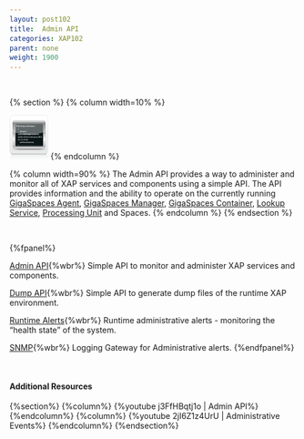 ```yaml
---
layout: post102
title:  Admin API
categories: XAP102
parent: none
weight: 1900
---
```



<br>


{% section %}
{% column  width=10% %}

![space-document.png](/attachment_files/subject/admin-api.png)
{% endcolumn %}

{% column width=90% %}
The Admin API provides a way to administer and monitor all of XAP services and components using a simple API. The API provides information and the ability to operate on the currently running [GigaSpaces Agent](/product_overview/service-grid.html#gsa), [GigaSpaces Manager](/product_overview/service-grid.html#gsm), [GigaSpaces Container](/product_overview/service-grid.html#gsc), [Lookup Service](/product_overview/service-grid.html#lus), [Processing Unit](./the-processing-unit-overview.html) and Spaces.
{% endcolumn %}
{% endsection %}

<br>

{%fpanel%}

[Admin API](./administration-and-monitoring-api.html){%wbr%}
Simple API to monitor and administer XAP services and components.

[Dump API](./dump.html){%wbr%}
Simple API to generate dump files of the runtime XAP environment.

[Runtime Alerts](./administrative-alerts.html){%wbr%}
Runtime administrative alerts - monitoring the “health state” of the system.

[SNMP](./snmp-connectivity-via-alert-logging-gateway.html){%wbr%}
Logging Gateway for Administrative alerts.
{%endfpanel%}

<br>

#### Additional Resources

{%section%}
{%column%}
{%youtube j3FfHBqtj1o | Admin API%}
{%endcolumn%}
{%column%}
{%youtube 2jI6Z1z4UrU | Administrative Events%}
{%endcolumn%}
{%endsection%}
